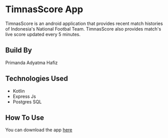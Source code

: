 # TimnasScore App
TimnasScore is an android application that provides recent match histories of Indonesia's National Footbal Team. TimnasScore also provides match's live score updated every 5 minutes.

## Build By
Primanda Adyatma Hafiz

## Technologies Used
- Kotlin
- Express Js
- Postgres SQL

## How To Use
You can download the app <a href="https://github.com/primahafiz/app-timnas-score/raw/main/TimnasScore.apk">here</a>
